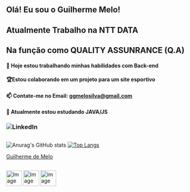 ##                                             Olá! Eu sou o Guilherme Melo!
##                                              Atualmente Trabalho na NTT DATA  
##                                                 Na função como QUALITY ASSUNRANCE (Q.A)
####                             🔭 Hoje estou trabalhando minhas habilidades com Back-end
####                                🏆Estou colaborando em um projeto para um site esportivo
####                                      📫 Contate-me no Email: ggmelosilva@gmail.com
####                                          📘 Atualmente estou estudando JAVA/JS




###              ![LinkedIn](https://img.shields.io/badge/LinkedIn-0077B5?style=for-the-badge&logo=linkedin&logoColor=white)
  ##   
![Anurag's GitHub stats](https://github-readme-stats.vercel.app/api?username=GuilhermeMeloSS&show_icons=true&theme=radical)
[![Top Langs](https://github-readme-stats.vercel.app/api/top-langs/?username=GuilhermeMeloSS&hide_progress=true)](https://github.com/GuilhermeMeloSS/github-readme-stats)

<div class="badge-base LI-profile-badge" data-locale="pt_BR" data-size="medium" data-theme="dark" data-type="HORIZONTAL" data-vanity="guilhermemelomovingpsi1203" data-version="v1"><a class="badge-base__link LI-simple-link" href="https://br.linkedin.com/in/guilhermemelomovingpsi1203?trk=profile-badge">Guilherme de Melo</a></div>
              

##
<img src="https://cdn.jsdelivr.net/gh/devicons/devicon/icons/css3/css3-original.svg"  alt="Image" height="42" width= "42" /> <img src="https://cdn.jsdelivr.net/gh/devicons/devicon/icons/html5/html5-original.svg" alt="Image" height ="42" width = "42" />
<img src="https://cdn.jsdelivr.net/gh/devicons/devicon/icons/java/java-original.svg"  alt="image" height ="42" width= "42" />

          

     
          
          
            
            
            
            
          

           
            
           
            
          
           
 
          
         
          
                     
